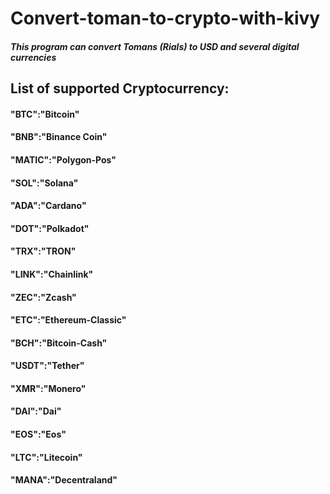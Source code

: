 
# Convert-toman-to-crypto-with-kivy
##### This program can convert Tomans (Rials) to USD and several digital currencies
## List of supported Cryptocurrency:
#### "BTC":"Bitcoin"
#### "BNB":"Binance Coin"
#### "MATIC":"Polygon-Pos"
#### "SOL":"Solana"
#### "ADA":"Cardano"
#### "DOT":"Polkadot"
#### "TRX":"TRON"
#### "LINK":"Chainlink"
#### "ZEC":"Zcash"
#### "ETC":"Ethereum-Classic"
#### "BCH":"Bitcoin-Cash"
#### "USDT":"Tether"
#### "XMR":"Monero"
#### "DAI":"Dai"
#### "EOS":"Eos"
#### "LTC":"Litecoin"
#### "MANA":"Decentraland"

